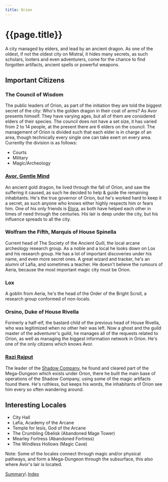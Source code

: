 ```yaml
---
title: Orion
---
```


# {{page.title}}

A city managed by elders, and lead by an ancient dragon. As one of the oldest, if not the oldest city on Mistral, it hides many secrets, as such scholars, looters and even adventurers, come for the chance to find forgotten artifacts, ancient spells or powerful weapons.

## Important Citizens

### The Council of Wisdom

The public leaders of Orion, as part of the initiation they are told the biggest secret of the city: Who's the golden dragon in their coat of arms? As Avor presents himself. They have varying ages, but all of them are considered elders of their species. The council does not have a set size, it has varied from 2 to 14 people, at the present there are 6 elders on the council. The management of Orion is divided such that each elder is in charge of an area, though technically every single one can take exert on every area. Currently the division is as follows:

- Courts
- Military
- Magic/Archeology

### [Avor, Gentle Mind](../../NPCs/Avor)

An ancient gold dragon, he lived through the fall of Orion, and saw the suffering it caused, as such he decided to help & guide the remaining inhabitants. He's the true governor of Orion, but he's worked hard to keep it a secret, as such anyone who knows either highly respects him or fears him. One of his only friends is [Elora](<../../NPCs/Elora Aeran>), as both have helped each other in times of need through the centuries. His lair is deep under the city, but his influence spreads to all the city.

### Wolfram the Fifth, Marquis of House Spinella

Current head of The Society of the Ancient Quill, the local arcane archeology research group. As a noble and a local he looks down on Lox and his research group. He has a lot of important discoveries under his name, and even more secret ones. A great wizard and tracker, he's an alumni of Lafia, and sometimes a teacher. He doesn't believe the rumours of Aeria, because the most important magic city must be Orion.

### Lox <!--Goblin-->

A goblin from Aeria, he's the head of the Order of the Bright Scroll, a research group conformed of non-locals.

### Orsino, Duke of House Rivella

Formerly a half-elf, the bastard child of the previous head of House Rivella, who was legitimized when no other heir was left. Now a ghost and the guild master of the adventurer's guild, he manages all of the requests related to Orion, as well as managing the biggest information network in Orion. He's one of the only citizens which knows Avor.

### [Razi Rajput](<../../NPCs/Razi Rajput>)

The leader of the [Shadow Company](<../Shadow Company/Summary/>), he found and cleared part of the Mega-Dungeon which exists under Orion, there he built the main base of operations of the Shadow Company, using some of the magic artifacts found there. He's ruthless, but keeps his words, the inhabitants of Orion see him every so often wandering around.

## Interesting Locales

- City Hall
- Lafia, Academy of the Arcane
- Temple for Iesis, God of the Arcane
- The Crumbling Obelisk (Abandoned Mage Tower)
- Mearley Fortress (Abandoned Fortress)
- The Windless Hollows (Magic Cave)

Note: Some of the locales connect through magic and/or physical pathways, and form a Mega-Dungeon through the subsurface, this also where Avor's lair is located.

[Summary](Summary)\\
[Index](../../index)
